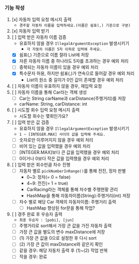 ### 기능 작성
1. [x] 자동차 입력 요청 메시지 출력
    - `경주할 자동차 이름을 입력하세요.(이름은 쉼표(,) 기준으로 구분)`
2. [x] 자동차 입력 받기
3. [ ] 입력 받은 자동차 이름 검증
   - 유효하지 않을 경우 `IllegalArgumentException` 발생시키기
     - `각 자동차 이름은 5자 이하로 입력해 주세요.`
   - [x] 쉼표(,) 기준으로 이름 잘라 List에 저장
   - [x] 자른 자동차 이름 중 하나라도 5자를 초과하는 경우 예외 처리
   - [ ] 중복되는 자동차 이름이 있을 경우 예외 처리
   - [x] 특수문자 허용, 하지만 쉼표(,)가 연속으로 들어갈 경우 예외 처리
     - List의 원소 중 길이가 0인 값이 존재할 경우 예외 처리
4. [ ] 자동차 이름이 유효하지 않을 경우, 재입력 요청
5. [ ] 자동차 이름을 통해 Car라는 객체 생성
    - [ ] Car는 String carName과 carDistance(주행거리)를 저장
    - carName: String, carDistance: int
6. [ ] 시도할 회수 입력 요청 메시지 출력
    - 시도할 회수는 몇회인가요?
7. [ ] 입력 받은 값 검증
    - 유효하지 않을 경우 `IllegalArgumentException` 발생시키기
    - `1 ~ [INTEGER.MAX] 사이의 값을 입력해 주세요.`
    - [ ] 숫자로만 이루어지지 않을 경우 예외 처리
    - [ ] 비어 있는 값을 입력했을 경우 예외 처리
    - [ ] [INTEGER.MAX]보다 큰 값을 입력했을 경우 예외 처리
    - [ ] 0이거나 0보다 작은 값을 입력했을 경우 예외 처리
8. [ ] 입력 받은 회수만큼 차수 진행
    - [ ] 자동차 별로 `pickNumberInRange()`를 통해 전진, 정차 판별
      - 0~3: 정차(= 0 = false)
      - 4~9: 전진(= 1 = true)
      - CarRacing라는 객체를 통해 차수별 주행현황 관리
      - HashMap을 통해 자동차이름(String):주행거리(int) 저장
    - [ ] 차수 별로 해당 Car 객체의 자동차이름: 주행거리 출력
      - [ ] HashMap 향상된 for문을 통해 작업?
9. [ ] 경주 완료 후 우승자 출력
    - `최종 우승자 : [pobi], [jun]`
    - [ ] 주행거리로 sort해서 가장 큰 값을 가진 자동차 출력
    - [ ] 가장 큰 값을 별도의 변수 maxDistance에 저장
    - [ ] (1) 가장 큰 값을 0으로 설정한 후 다시 sort
    - [ ] (2) 가장 큰 값이 maxDistance와 같은지 확인
    - [ ] 같을 경우: 해당 자동차 출력 후 (1)~(2) 작업 반복
    - [ ] 작을 경우: 완료